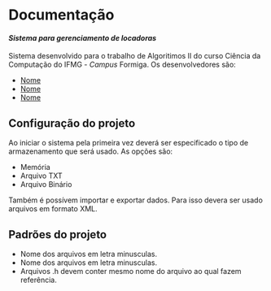# Documentação
#### _Sistema para gerenciamento de locadoras_

Sistema desenvolvido para o trabalho de Algoritimos II do curso Ciência da Computação do IFMG - _Campus_ Formiga.
Os desenvolvedores são: 
- [Nome](http://localhost/)
- [Nome](http://localhost/)
- [Nome](http://localhost/)


## Configuração do projeto
Ao iniciar o sistema pela primeira vez deverá ser especificado o tipo de armazenamento que será usado. As opções são: 

- Memória
- Arquivo TXT
- Arquivo Binário

Também é possívem importar e exportar dados. Para isso devera ser usado arquivos em formato XML.

## Padrões do projeto

- Nome dos arquivos em letra minusculas.
- Nome dos arquivos em letra minusculas.
- Arquivos .h devem conter mesmo nome do arquivo ao qual fazem referência.
